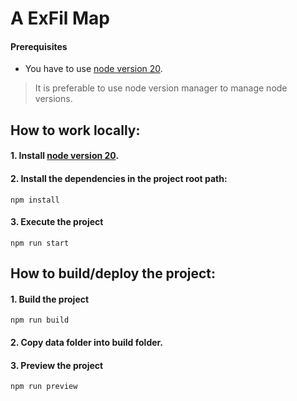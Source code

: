 # A ExFil Map

#### Prerequisites
- You have to use [node version 20](https://nodejs.org/en/download).
> It is preferable to use node version manager to manage node versions.


## How to work locally:
#### 1. Install [node version 20](https://nodejs.org/en/download).
#### 2. Install the dependencies in the project root path:
   ```
   npm install
   ```
#### 3. Execute the project
   ```
   npm run start
   ```

## How to build/deploy the project:
#### 1. Build the project
   ```
   npm run build
   ```

#### 2. Copy data folder into build folder.

#### 3. Preview the project
   ```
   npm run preview
   ```
